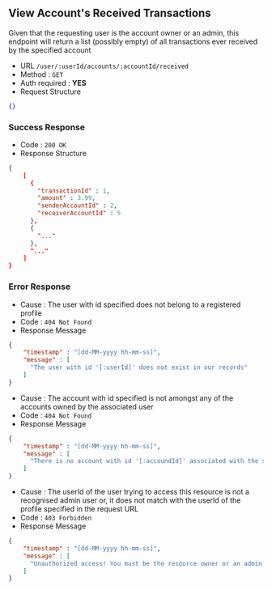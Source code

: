 ## View Account's Received Transactions

Given that the requesting user is the account owner or an admin, this endpoint will
return a list (possibly empty) of all transactions ever received by the specified account

* URL `/user/:userId/accounts/:accountId/received`
* Method : `GET`
* Auth required : **YES**
* Request Structure
```json
{}
```

### Success Response

* Code : `200 OK`
* Response Structure

```json
{
    [
      {
        "transactionId" : 1,
        "amount" : 3.99,
        "senderAccountId" : 2,
        "receiverAccountId" : 5
      },
      {
        "..."
      },
      "..."
    ]
}
```

### Error Response

* Cause : The user with id specified does not belong to a registered profile
* Code : `404 Not Found`
* Response Message
```json
{
    "timestamp" : "[dd-MM-yyyy hh-mm-ss]",
    "message" : [
      "The user with id '[:userId]' does not exist in our records"
    ]
}
```

* Cause : The account with id specified is not amongst any of the accounts owned by the associated user
* Code : `404 Not Found`
* Response Message
```json
{
    "timestamp" : "[dd-MM-yyyy hh-mm-ss]",
    "message" : [
      "There is no account with id '[:accoundId]' associated with the specified user"
    ]
}
```

* Cause : The userId of the user trying to access this resource is not a recognised admin user or, it does not match with the userId of the profile specified in the request URL
* Code : `403 Forbidden`
* Response Message
```json
{
    "timestamp" : "[dd-MM-yyyy hh-mm-ss]",
    "message" : [
      "Unauthorized access! You must be the resource owner or an admin to interact with this resource"
    ]
}
```